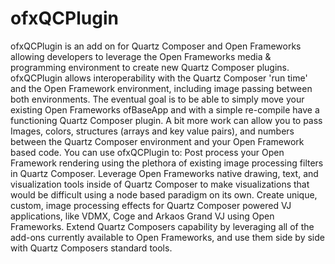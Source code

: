 ofxQCPlugin
===========

ofxQCPlugin is an add on for Quartz Composer and Open Frameworks allowing developers to leverage the Open Frameworks media &amp; programming environment to create new Quartz Composer plugins. ofxQCPlugin allows interoperability with the Quartz Composer 'run time' and the Open Framework environment, including image passing between both environments.  The eventual goal is to be able to simply move your existing Open Frameworks ofBaseApp and with a simple re-compile have a functioning Quartz Composer plugin. A bit more work can allow you to pass Images, colors, structures (arrays and key value pairs), and numbers between the Quartz Composer environment and your Open Framework based code.  You can use ofxQCPlugin to:  Post process your Open Framework rendering using the plethora of existing image processing filters in Quartz Composer.  Leverage Open Frameworks native drawing, text, and visualization tools inside of Quartz Composer to make visualizations that would be difficult using a node based paradigm on its own.  Create unique, custom, image processing effects for Quartz Composer powered VJ applications, like VDMX, Coge and Arkaos Grand VJ using Open Frameworks.  Extend Quartz Composers capability by leveraging all of the add-ons currently available to Open Frameworks, and use them side by side with Quartz Composers standard tools.
